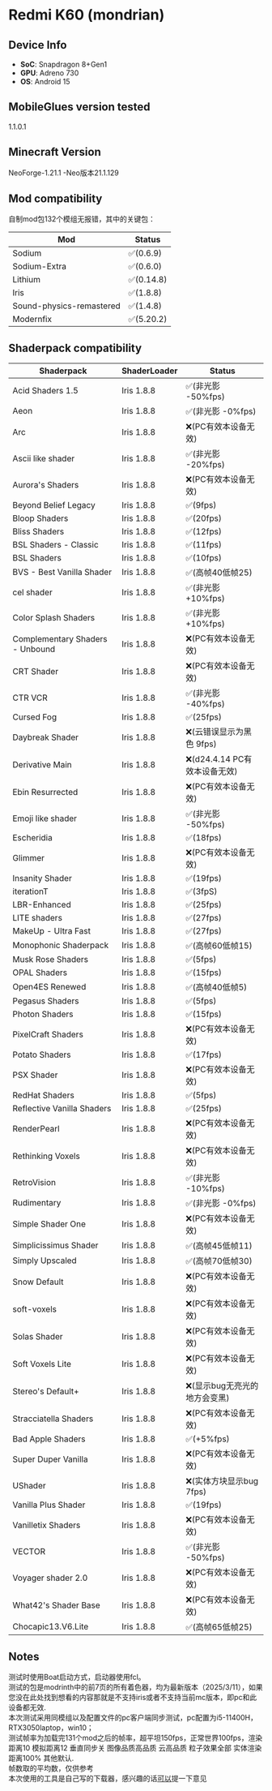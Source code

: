 # Redmi K60 (mondrian)


## Device Info


- **SoC**: Snapdragon 8+Gen1
- **GPU**: Adreno 730
- **OS**: Android 15


## MobileGlues version tested


1.1.0.1


## Minecraft Version

NeoForge-1.21.1 -Neo版本21.1.129


## Mod compatibility


自制mod包132个模组无报错，其中的关键包：

|**Mod**|**Status**|
|---|---|
| Sodium | ✅(0.6.9) |
| Sodium-Extra | ✅(0.6.0) |
| Lithium | ✅(0.14.8) |
| Iris | ✅(1.8.8) |
| Sound-physics-remastered | ✅(1.4.8) |
| Modernfix | ✅(5.20.2) |


## Shaderpack compatibility


|**Shaderpack** | **ShaderLoader** | **Status** 
|---|---|----|
| Acid Shaders 1.5 | Iris 1.8.8 | ✅(非光影 -50%fps) |
| Aeon | Iris 1.8.8 | ✅(非光影 -0%fps) |
| Arc | Iris 1.8.8 | ❌(PC有效本设备无效) |
| Ascii like shader | Iris 1.8.8 | ✅(非光影 -20%fps) |
| Aurora's Shaders | Iris 1.8.8 | ❌(PC有效本设备无效) |
| Beyond Belief Legacy | Iris 1.8.8 | ✅(9fps) |
| Bloop Shaders | Iris 1.8.8 | ✅(20fps) |
| Bliss Shaders | Iris 1.8.8 | ✅(12fps) |
| BSL Shaders - Classic | Iris 1.8.8 | ✅(11fps) |
| BSL Shaders | Iris 1.8.8 | ✅(10fps) |
| BVS - Best Vanilla Shader | Iris 1.8.8 | ✅(高帧40低帧25) |
| cel shader | Iris 1.8.8 | ✅(非光影 +10%fps) |
| Color Splash Shaders | Iris 1.8.8 | ✅(非光影 +10%fps) |
| Complementary Shaders - Unbound | Iris 1.8.8 | ❌(PC有效本设备无效) |
| CRT Shader | Iris 1.8.8 | ❌(PC有效本设备无效) |
| CTR VCR | Iris 1.8.8 | ✅(非光影 -40%fps) |
| Cursed Fog | Iris 1.8.8 | ✅(25fps) |
| Daybreak Shader | Iris 1.8.8 | ❌(云错误显示为黑色 9fps) |
| Derivative Main | Iris 1.8.8 | ❌(d24.4.14 PC有效本设备无效) |
| Ebin Resurrected | Iris 1.8.8 | ❌(PC有效本设备无效) |
| Emoji like shader | Iris 1.8.8 | ✅(非光影 -50%fps) |
| Escheridia | Iris 1.8.8 | ✅(18fps) |
| Glimmer | Iris 1.8.8 | ❌(PC有效本设备无效) |
| Insanity Shader | Iris 1.8.8 | ✅(19fps) |
| iterationT | Iris 1.8.8 | ✅(3fpS) |
| LBR-Enhanced | Iris 1.8.8 | ✅(25fps) |
| LITE shaders  | Iris 1.8.8 | ✅(27fps) |
| MakeUp - Ultra Fast | Iris 1.8.8 | ✅(27fps) |
| Monophonic Shaderpack | Iris 1.8.8 | ✅(高帧60低帧15) |
| Musk Rose Shaders | Iris 1.8.8 | ✅(5fps) |
| OPAL Shaders | Iris 1.8.8 | ✅(15fps) |
| Open4ES Renewed | Iris 1.8.8 | ✅(高帧40低帧5) |
| Pegasus Shaders | Iris 1.8.8 | ✅(5fps) |
| Photon Shaders | Iris 1.8.8 | ✅(15fps) |
| PixelCraft Shaders | Iris 1.8.8 | ❌(PC有效本设备无效) |
| Potato Shaders| Iris 1.8.8 | ✅(17fps) |
| PSX Shader | Iris 1.8.8 | ❌(PC有效本设备无效) |
| RedHat Shaders | Iris 1.8.8 | ✅(5fps) |
| Reflective Vanilla Shaders | Iris 1.8.8 | ✅(25fps) |
| RenderPearl | Iris 1.8.8 | ❌(PC有效本设备无效) |
| Rethinking Voxels | Iris 1.8.8 | ❌(PC有效本设备无效) |
| RetroVision | Iris 1.8.8 | ✅(非光影 -10%fps) |
| Rudimentary | Iris 1.8.8 | ✅(非光影 -0%fps) |
| Simple Shader One | Iris 1.8.8 | ❌(PC有效本设备无效) |
| Simplicissimus Shader | Iris 1.8.8 | ✅(高帧45低帧11) |
| Simply Upscaled | Iris 1.8.8 | ✅(高帧70低帧30) |
| Snow Default | Iris 1.8.8 | ❌(PC有效本设备无效) |
| soft-voxels | Iris 1.8.8 | ❌(PC有效本设备无效) |
| Solas Shader | Iris 1.8.8 | ❌(PC有效本设备无效) |
| Soft Voxels Lite | Iris 1.8.8 | ❌(PC有效本设备无效) |
| Stereo's Default+ | Iris 1.8.8 | ❌(显示bug无亮光的地方会变黑) |
| Stracciatella Shaders | Iris 1.8.8 | ❌(PC有效本设备无效) |
| Bad Apple Shaders | Iris 1.8.8 | ✅(+5%fps) |
| Super Duper Vanilla | Iris 1.8.8 | ❌(PC有效本设备无效) |
| UShader | Iris 1.8.8 | ❌(实体方块显示bug 7fps) |
| Vanilla Plus Shader | Iris 1.8.8 | ✅(19fps) |
| Vanilletix Shaders | Iris 1.8.8 | ❌(PC有效本设备无效) |
| VECTOR | Iris 1.8.8 | ✅(非光影 -50%fps) |
| Voyager shader 2.0 | Iris 1.8.8 | ❌(PC有效本设备无效) |
| What42's Shader Base | Iris 1.8.8 | ❌(PC有效本设备无效) |
| Chocapic13.V6.Lite | Iris 1.8.8 | ✅(高帧65低帧25) |


## Notes


测试时使用Boat启动方式，启动器使用fcl。   
测试的包是modrinth中的前7页的所有着色器，均为最新版本（2025/3/11），如果您没在此处找到想看的内容那就是不支持iris或者不支持当前mc版本，即pc和此设备都无效.   
本次测试采用同模组以及配置文件的pc客户端同步测试，pc配置为i5-11400H，RTX3050laptop，win10；   
测试帧率为加载完131个mod之后的帧率，超平坦150fps，正常世界100fps，渲染距离10 模拟距离12 垂直同步关 图像品质高品质 云高品质 粒子效果全部 实体渲染距离100% 其他默认.   
帧数取的平均数，仅供参考   
本次使用的工具是自己写的下载器，感兴趣的话[可以](https://github.com/qisumei/py-tools/)提一下意见
